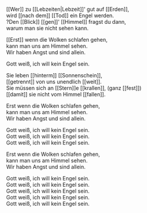 [[Wer]] zu [[Lebzeiten|Lebzeit]]' gut auf [[Erden]],  
wird [[nach dem]] [[Tod]] ein Engel werden.  
?Den [[Blick]] [[gen]]' [[Himmel]] fragst du dann,  
warum man sie nicht sehen kann.  

[[Erst]] wenn die Wolken schlafen gehen,  
kann man uns am Himmel sehen.  
Wir haben Angst und sind allein.  

Gott weiß, ich will kein Engel sein. 


Sie leben [[hinterm]] [[Sonnenschein]],  
[[getrennt]] von uns unendlich [[weit]].  
Sie müssen sich an [[Stern]]e [[krallen]], (ganz [[fest]])  
[[damit]] sie nicht vom Himmel [[fallen]].

Erst wenn die Wolken schlafen gehen,  
kann man uns am Himmel sehen.  
Wir haben Angst und sind allein. 

Gott weiß, ich will kein Engel sein.  
Gott weiß, ich will kein Engel sein.  
Gott weiß, ich will kein Engel sein. 

Erst wenn die Wolken schlafen gehen,  
kann man uns am Himmel sehen.  
Wir haben Angst und sind allein.

Gott weiß, ich will kein Engel sein.  
Gott weiß, ich will kein Engel sein.  
Gott weiß, ich will kein Engel sein.  
Gott weiß, ich will kein Engel sein.  
Gott weiß, ich will kein Engel sein.


